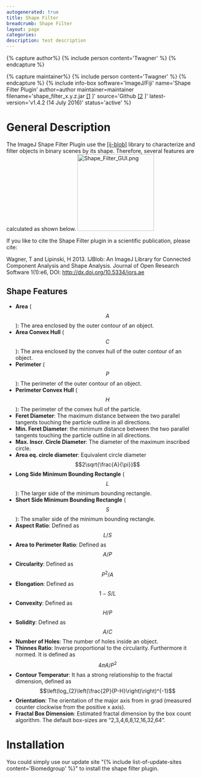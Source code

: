 ```yaml
---
autogenerated: true
title: Shape Filter
breadcrumb: Shape Filter
layout: page
categories: 
description: test description
---
```



{% capture author%}
{% include person content='Twagner' %}
{% endcapture %}

{% capture maintainer%}
{% include person content='Twagner' %}
{% endcapture %}
{% include info-box software='ImageJ/Fiji' name='Shape Filter Plugin' author=author maintainer=maintainer filename='shape\_filter\_x.y.z.jar [\[1](https://github.com/thorstenwagner/ij-shape-filter/releases/latest) \]' source='Github [\[2](https://github.com/thorstenwagner/ij-shape-filter) \]' latest-version='v1.4.2 (14 July 2016)' status='active' %}

General Description
===================

The ImageJ Shape Filter Plugin use the [\[ij-blob](https://github.com/thorstenwagner/ij-blob)\] library to characterize and filter objects in binary scenes by its shape. Therefore, several features are calculated as shown below. <img src="/media/Shape_Filter_GUI.png" title="fig:Shape_Filter_GUI.png" width="200" alt="Shape_Filter_GUI.png" />

If you like to cite the Shape Filter plugin in a scientific publication, please cite:

Wagner, T and Lipinski, H 2013. IJBlob: An ImageJ Library for Connected Component Analysis and Shape Analysis. Journal of Open Research Software 1(1):e6, DOI: http://dx.doi.org/10.5334/jors.ae

Shape Features
--------------

-   **Area** ($$A$$): The area enclosed by the outer contour of an object.
-   **Area Convex Hull** ($$C$$): The area enclosed by the convex hull of the outer contour of an object.
-   **Perimeter** ($$P$$): The perimeter of the outer contour of an object.
-   **Perimeter Convex Hull** ($$H$$): The perimeter of the convex hull of the particle.
-   **Feret Diameter**: The maximum distance between the two parallel tangents touching the particle outline in all directions.
-   **Min. Feret Diameter**: the minimum distance between the two parallel tangents touching the particle outline in all directions.
-   **Max. Inscr. Circle Diameter**: The diameter of the maximum inscribed circle.
-   **Area eq. circle diameter**: Equivalent circle diameter $$2\sqrt{\frac{A}{\pi}}$$
-   **Long Side Minimum Bounding Rectangle** ($$L$$): The larger side of the minimum bounding rectangle.
-   **Short Side Minimum Bounding Rectangle** ($$S$$): The smaller side of the minimum bounding rectangle.
-   **Aspect Ratio**: Defined as $$L/S$$
-   **Area to Perimeter Ratio**: Defined as $$A/P$$
-   **Circularity**: Defined as $$P^{2}/A$$
-   **Elongation**: Defined as $$1 - S/L$$
-   **Convexity**: Defined as $$H/P$$
-   **Solidity**: Defined as $$A/C$$
-   **Number of Holes**: The number of holes inside an object.
-   **Thinnes Ratio**: Inverse proportional to the circularity. Furthermore it normed. It is defined as $$4\pi A/P^{2}$$
-   **Contour Temperatur**: It has a strong relationship to the fractal dimension, defined as $$\left(log_{2}\left(\frac{2P}{P-H}\right)\right)^{-1}$$
-   **Orientation**: The orientation of the major axis from in grad (measured counter clockwise from the positive x axis).
-   **Fractal Box Dimension**: Estimated fractal dimension by the box count algorithm. The default box-sizes are “2,3,4,6,8,12,16,32,64”.

Installation
============

You could simply use our update site "{% include list-of-update-sites content='Biomedgroup' %}" to install the shape filter plugin.
